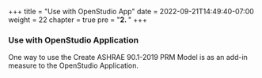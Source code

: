 +++
title = "Use with OpenStudio App"
date = 2022-09-21T14:49:40-07:00
weight = 22
chapter = true
pre = "<b>2. </b>"
+++

### Use with OpenStudio Application

One way to use the Create ASHRAE 90.1-2019 PRM Model is as an add-in measure to the OpenStudio Application.
